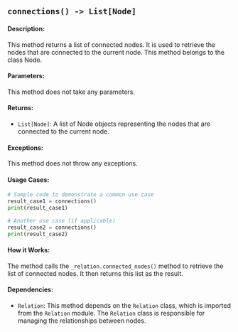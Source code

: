 ## `connections() -> List[Node]`

#### Description:
This method returns a list of connected nodes. It is used to retrieve the nodes that are connected to the current node. This method belongs to the class Node.

#### Parameters:
This method does not take any parameters.

#### Returns:
- `List[Node]`: A list of Node objects representing the nodes that are connected to the current node.

#### Exceptions:
This method does not throw any exceptions.

#### Usage Cases:

```python
# Sample code to demonstrate a common use case
result_case1 = connections()
print(result_case1)

# Another use case (if applicable)
result_case2 = connections()
print(result_case2)
```

#### How it Works:
The method calls the `_relation.connected_nodes()` method to retrieve the list of connected nodes. It then returns this list as the result.

#### Dependencies:
- `Relation`: This method depends on the `Relation` class, which is imported from the `Relation` module. The `Relation` class is responsible for managing the relationships between nodes.